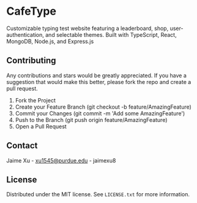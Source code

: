 # CafeType

Customizable typing test website featuring a leaderboard, shop, user-authentication, and selectable themes. Built with TypeScript, React, MongoDB, Node.js, and Express.js

## Contributing

Any contributions and stars would be greatly appreciated.
If you have a suggestion that would make this better, please fork the repo and create a pull request.

1. Fork the Project
2. Create your Feature Branch (git checkout -b feature/AmazingFeature)
3. Commit your Changes (git commit -m 'Add some AmazingFeature')
4. Push to the Branch (git push origin feature/AmazingFeature)
5. Open a Pull Request

## Contact

Jaime Xu - xu1545@purdue.edu - jaimexu8

## License

Distributed under the MIT license. See `LICENSE.txt` for more information.
